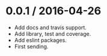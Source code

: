 
0.0.1 / 2016-04-26
==================

  * Add docs and travis support.
  * Add library, test and coverage.
  * Add eslint packages.
  * First sending.
